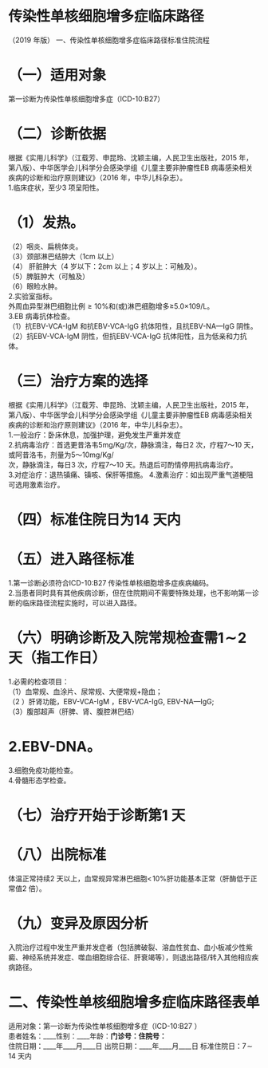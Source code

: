 # 传染性单核细胞增多症临床路径  
（2019 年版）    一、传染性单核细胞增多症临床路径标准住院流程  
# （一）适用对象  
第一诊断为传染性单核细胞增多症（ICD-10:B27）  
# （二）诊断依据  
根据《实用儿科学》（江载芳、申昆玲、沈颖主编，人民卫生出版社，2015 年，第八版）、中华医学会儿科学分会感染学组《儿童主要非肿瘤性EB 病毒感染相关疾病的诊断和治疗原则建议》（2016 年，中华儿科杂志）。  
1.临床症状，至少3 项呈阳性。  
# （1）发热。  
（2）咽炎、扁桃体炎。  
（3）颈部淋巴结肿大（1cm 以上）  
（4） 肝脏肿大（4 岁以下：2cm 以上；4 岁以上：可触及）。  
（5）脾脏肿大（可触及）  
（6）眼睑水肿。  
2.实验室指标。  
外周血异型淋巴细胞比例$\geq10\%$和(或)淋巴细胞增多≥5.0×109/L。  
3.EB 病毒抗体检查。  
（1）抗EBV-VCA-IgM 和抗EBV-VCA-IgG 抗体阳性，且抗EBV-NA—IgG 阴性。  
（2）抗EBV-VCA-IgM 阴性，但抗EBV-VCA-IgG 抗体阳性，且为低亲和力抗体。  
# （三）治疗方案的选择  
根据《实用儿科学》（江载芳、申昆玲、沈颖主编，人民卫生出版社，2015 年，第八版）、中华医学会儿科学分会感染学组《儿童主要非肿瘤性EB 病毒感染相关疾病的诊断和治疗原则建议》（2016 年，中华儿科杂志）。  
1.一般治疗：卧床休息，加强护理，避免发生严重并发症  
2.抗病毒治疗：首选更昔洛韦5mg/Kg/次，静脉滴注，每日2 次，疗程7～10 天，或阿昔洛韦，剂量为5～10mg/Kg/  
次，静脉滴注，每日3 次，疗程7～10 天。热退后可酌情停用抗病毒治疗。  
3.对症治疗：退热镇痛、镇咳、保肝等措施。 4.激素治疗：如出现严重气道梗阻可选用激素治疗。  
# （四）标准住院日为14 天内  
#     （五）进入路径标准  
1.第一诊断必须符合ICD-10:B27 传染性单核细胞增多症疾病编码。  
2.当患者同时具有其他疾病诊断，但在住院期间不需要特殊处理，也不影响第一诊断的临床路径流程实施时，可以进入路径。  
# （六）明确诊断及入院常规检查需$\pmb{1\!\sim\!2}$ 天（指工作日）  
1.必需的检查项目：  
（1）血常规、血涂片、尿常规、大便常规$+$隐血；  
（2 ）肝肾功能，EBV-VCA-IgM ，EBV-VCA-IgG, EBV-NA—IgG;  
（3）腹部超声（肝脾、肾、腹腔淋巴结）  
# 2.EBV-DNA。  
3.细胞免疫功能检查。  
4.骨髓形态学检查。  
# （七）治疗开始于诊断第1 天  
#     （八）出院标准  
体温正常持续2 天以上，血常规异常淋巴细胞$<\!10\%$肝功能基本正常（肝酶低于正常值2 倍）。  
# （九）变异及原因分析  
入院治疗过程中发生严重并发症者（包括脾破裂、溶血性贫血、血小板减少性紫癜、神经系统并发症、噬血细胞综合征、肝衰竭等），则退出路径/转入其他相应疾病路径。  
# 二、传染性单核细胞增多症临床路径表单  
适用对象：第一诊断为传染性单核细胞增多症（ICD-10:B27 ）  
患者姓名：____性别：____年龄：____门诊号：____住院号：________  
住院日期：____年____月____日 出院日期：____年____月____日 标准住院日：$7\!\sim\!14$ 天内  
